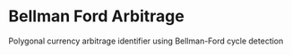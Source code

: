 # Bellman Ford Arbitrage
Polygonal currency arbitrage identifier using Bellman-Ford cycle detection
